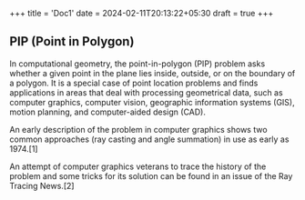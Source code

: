 +++
title = 'Doc1'
date = 2024-02-11T20:13:22+05:30
draft = true
+++

## PIP (Point in Polygon)
In computational geometry, the point-in-polygon (PIP) problem asks whether a given point in the plane lies inside, outside, or on the boundary of a polygon. It is a special case of point location problems and finds applications in areas that deal with processing geometrical data, such as computer graphics, computer vision, geographic information systems (GIS), motion planning, and computer-aided design (CAD).

An early description of the problem in computer graphics shows two common approaches (ray casting and angle summation) in use as early as 1974.[1]

An attempt of computer graphics veterans to trace the history of the problem and some tricks for its solution can be found in an issue of the Ray Tracing News.[2]